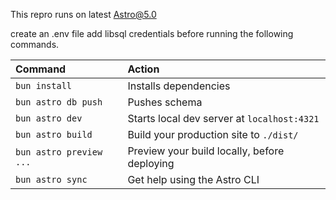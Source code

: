
This repro runs on latest Astro@5.0

create an .env file add libsql credentials before running the following commands.

| Command                   | Action                                           |
| :------------------------ | :----------------------------------------------- |
| `bun install`             | Installs dependencies                            |
| `bun astro db push`             | Pushes schema       |
| `bun astro dev`           | Starts local dev server at `localhost:4321`          |
| `bun astro build`         | Build your production site to `./dist/`     |
| `bun astro preview ...`       | Preview your build locally, before deploying |
| `bun astro sync` | Get help using the Astro CLI                     |


